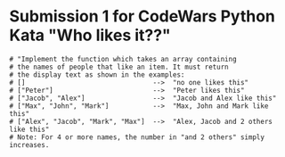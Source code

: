    # Submission 1 for CodeWars Python Kata "Who likes it??"
    # "Implement the function which takes an array containing 
    # the names of people that like an item. It must return 
    # the display text as shown in the examples:
    # []                                -->  "no one likes this"
    # ["Peter"]                         -->  "Peter likes this"
    # ["Jacob", "Alex"]                 -->  "Jacob and Alex like this"
    # ["Max", "John", "Mark"]           -->  "Max, John and Mark like this"
    # ["Alex", "Jacob", "Mark", "Max"]  -->  "Alex, Jacob and 2 others like this"
    # Note: For 4 or more names, the number in "and 2 others" simply increases.
